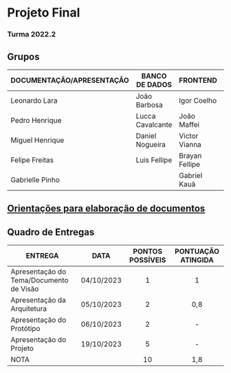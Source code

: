 # Projeto Final 
### Turma 2022.2

## **Grupos**

| DOCUMENTAÇÃO/APRESENTAÇÃO | BANCO DE DADOS   | FRONTEND       | BACKEND           |
|---------------------------|------------------|----------------|-------------------|
| Leonardo Lara             | João Barbosa     | Igor Coelho    | Leonardo Teixeira |
| Pedro Henrique            | Lucca Cavalcante | João Maffei    | Bernardo Botelho  |
| Miguel Henrique           | Daniel Nogueira  | Victor Vianna  | Ananias Severino  |
| Felipe Freitas            | Luis Fellipe     | Brayan Fellipe | João Martins      |
| Gabrielle Pinho           |                  | Gabriel Kauã   |                   |

## [Orientações para elaboração de documentos](https://github.com/fabianomoreira/projeto-final-2022.2/tree/main/orientacoes%20para%20o%20projeto)

## Quadro de Entregas

| ENTREGA                                 | DATA       | PONTOS POSSÍVEIS | PONTUAÇÃO ATINGIDA |
|-----------------------------------------|------------|:----------------:|:------------------:|
| Apresentação do Tema/Documento de Visão | 04/10/2023 | 1                | 1                  |
| Apresentação da Arquitetura             | 05/10/2023 | 2                | 0,8                |
| Apresentação do Protótipo               | 06/10/2023 | 2                | -                  |
| Apresentação do Projeto                 | 19/10/2023 | 5                | -                  |
| NOTA                                    |            | 10               | 1,8                |
